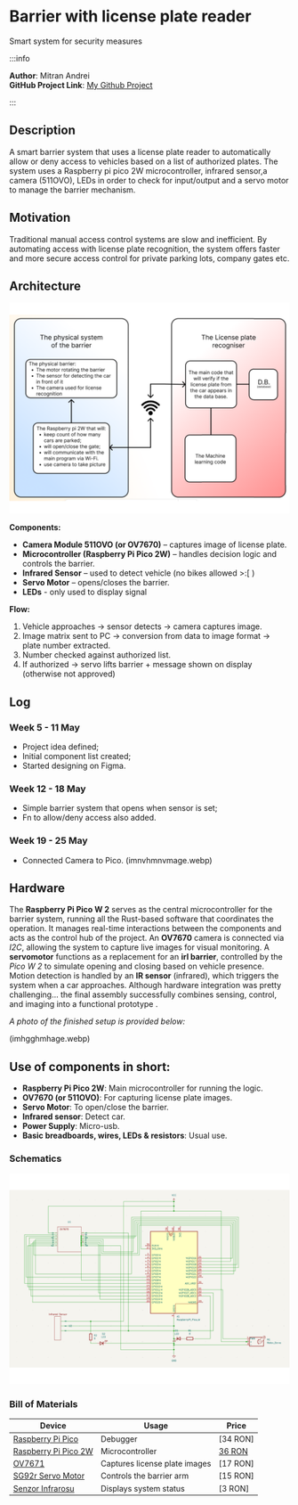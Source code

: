 # Barrier with license plate reader
Smart system for security measures 

:::info 

**Author**: Mitran Andrei \
**GitHub Project Link**: [My Github Project](https://github.com/UPB-PMRust-Students/project-SeriouslyAndy)

:::

## Description

A smart barrier system that uses a license plate reader to automatically allow or deny access to vehicles based on a list of authorized plates. The system uses a Raspberry pi pico 2W microcontroller, infrared sensor,a camera (511OVO), LEDs in order to check for input/output and a servo motor to manage the barrier mechanism.

## Motivation

Traditional manual access control systems are slow and inefficient. By automating access with license plate recognition, the system offers faster and more secure access control for private parking lots, company gates etc.

## Architecture 

![architecture](img4site.svg)

**Components:**
- **Camera Module 511OVO (or OV7670)** – captures image of license plate.
- **Microcontroller (Raspberry Pi Pico 2W)** – handles decision logic and controls the barrier.
- **Infrared Sensor** – used to detect vehicle (no bikes allowed >:[ )
- **Servo Motor** – opens/closes the barrier.
- **LEDs** - only used to display signal

**Flow:**
1. Vehicle approaches -> sensor detects -> camera captures image.
2. Image matrix sent to PC -> conversion from data to image format -> plate number extracted.
3. Number checked against authorized list.
4. If authorized -> servo lifts barrier + message shown on display (otherwise not approved)

## Log

<!-- write your progress here every week -->

### Week 5 - 11 May
- Project idea defined;
- Initial component list created;
- Started designing on Figma.

### Week 12 - 18 May
- Simple barrier system that opens when sensor is set;
- Fn to allow/deny access also added.

### Week 19 - 25 May
- Connected Camera to Pico.
(imnvhmnvmage.webp)

## Hardware

The **Raspberry Pi Pico W 2** serves as the central microcontroller for the barrier system, running all the Rust-based software that coordinates the operation. It manages real-time interactions between the components and acts as the control hub of the project. An **OV7670** camera is connected via *I2C*, allowing the system to capture live images for visual monitoring. A **servomotor** functions as a replacement for an **irl barrier**, controlled by the *Pico W 2* to simulate opening and closing based on vehicle presence. Motion detection is handled by an **IR sensor** (infrared), which triggers the system when a car approaches. Although hardware integration was pretty challenging... the final assembly successfully combines sensing, control, and imaging into a functional prototype . 

*A photo of the finished setup is provided below:*

(imhgghmhage.webp)

## Use of components in short:

- **Raspberry Pi Pico 2W**: Main microcontroller for running the logic.
- **OV7670 (or 511OVO)**: For capturing license plate images.
- **Servo Motor**: To open/close the barrier.
- **Infrared sensor**: Detect car.
- **Power Supply**: Micro-usb.
- **Basic breadboards, wires, LEDs & resistors**: Usual use. 

### Schematics

![schematics](img4kicad.svg)

### Bill of Materials

| Device | Usage | Price |
|--------|--------|-------|
| [Raspberry Pi Pico](https://www.optimusdigital.ro/ro/placi-raspberry-pi/12394-raspberry-pi-pico-w.html?search_query=raspberry+pi+pico&results=26) | Debugger | [34 RON]
| [Raspberry Pi Pico 2W](https://www.optimusdigital.ro/ro/placi-raspberry-pi/13327-raspberry-pi-pico-2-w.html?search_query=raspberry+pi+pico+2w&results=26) | Microcontroller | [36 RON](https://www.optimusdigital.ro/en/raspberry-pi-boards/12394-raspberry-pi-pico-w.html) |
| [OV7671](https://www.optimusdigital.ro/ro/senzori-senzori-optici/624-modul-camera-ov7670.html?search_query=ov7670&results=2) | Captures license plate images | [17 RON] |
| [SG92r Servo Motor](https://www.optimusdigital.ro/ro/motoare-servomotoare/5706-servomotor-sg92r-9g-25-kgcm-48-v.html?search_query=servomotor&results=116) | Controls the barrier arm | [15 RON] |
| [Senzor Infrarosu](https://www.optimusdigital.ro/ro/senzori-senzori-optici/4514-senzor-infrarosu-de-obstacole.html?search_query=infrared&results=19) | Displays system status | [3 RON] |

